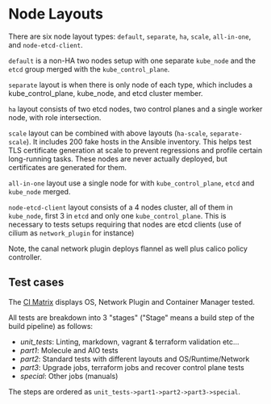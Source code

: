 # Node Layouts

There are six node layout types: `default`, `separate`, `ha`, `scale`, `all-in-one`, and `node-etcd-client`.

`default` is a non-HA two nodes setup with one separate `kube_node`
and the `etcd` group merged with the `kube_control_plane`.

`separate` layout is when there is only node of each type, which includes
 a kube_control_plane, kube_node, and etcd cluster member.

`ha` layout consists of two etcd nodes, two control planes and a single worker node,
with role intersection.

`scale` layout can be combined with above layouts (`ha-scale`, `separate-scale`). It includes 200 fake hosts
in the Ansible inventory. This helps test TLS certificate generation at scale
to prevent regressions and profile certain long-running tasks. These nodes are
never actually deployed, but certificates are generated for them.

`all-in-one` layout use a single node for with `kube_control_plane`, `etcd` and `kube_node` merged.

`node-etcd-client` layout consists of a 4 nodes cluster, all of them in `kube_node`, first 3 in `etcd` and only one `kube_control_plane`.
This is necessary to tests setups requiring that nodes are etcd clients (use of cilium as `network_plugin` for instance)

Note, the canal network plugin deploys flannel as well plus calico policy controller.

## Test cases

The [CI Matrix](/docs/ci.md) displays OS, Network Plugin and Container Manager tested.

All tests are breakdown into 3 "stages" ("Stage" means a build step of the build pipeline) as follows:

- _unit_tests_: Linting, markdown, vagrant & terraform validation etc...
- _part1_: Molecule and AIO tests
- _part2_: Standard tests with different layouts and OS/Runtime/Network
- _part3_: Upgrade jobs, terraform jobs and recover control plane tests
- _special_: Other jobs (manuals)

The steps are ordered as `unit_tests->part1->part2->part3->special`.
